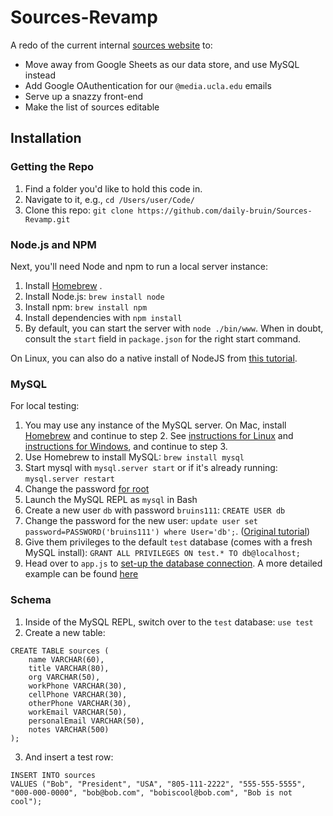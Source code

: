 # Sources-Revamp

A redo of the current internal [sources website](sources.dailybruin.com) to:

- Move away from Google Sheets as our data store, and use MySQL instead
- Add Google OAuthentication for our `@media.ucla.edu` emails
- Serve up a snazzy front-end
- Make the list of sources editable

## Installation 

### Getting the Repo

1. Find a folder you'd like to hold this code in.
2. Navigate to it, e.g., `cd /Users/user/Code/`
3. Clone this repo: `git clone https://github.com/daily-bruin/Sources-Revamp.git`


### Node.js and NPM

Next, you'll need Node and npm to run a local server instance: 

1. Install [Homebrew](http://brew.sh)   .
2. Install Node.js: `brew install node`
3. Install npm: `brew install npm`
4. Install dependencies with `npm install`
5. By default, you can start the server with `node ./bin/www`. When in doubt, consult the `start` field in `package.json` for the right start command.

On Linux, you can also do a native install of NodeJS from [this tutorial]('http://www.hostingadvice.com/how-to/install-nodejs-ubuntu-14-04/'). 

### MySQL 

For local testing: 

1. You may use any instance of the MySQL server. On Mac, install [Homebrew](http://brew.sh) and continue to step 2. See [instructions for Linux](https://www.linode.com/docs/databases/mysql/how-to-install-mysql-on-ubuntu-14-04) and [instructions for Windows](http://corlewsolutions.com/articles/article-21-how-to-install-mysql-server-5-6-on-windows-7-development-machine), and continue to step 3.
2. Use Homebrew to install MySQL: `brew install mysql`
3. Start mysql with `mysql.server start` or if it's already running:
   `mysql.server restart`
3. Change the password [for root](http://www.cyberciti.biz/faq/mysql-change-root-password/)
4. Launch the MySQL REPL as `mysql` in Bash
5. Create a new user `db` with password `bruins111`: `CREATE USER db`
6. Change the password for the new user: `update user set password=PASSWORD('bruins111') where User='db';`. ([Original tutorial](http://www.liquidweb.com/kb/change-a-password-for-mysql-on-linux-via-command-line/))
7. Give them privileges to the default `test` database (comes with a fresh
   MySQL install): `GRANT ALL PRIVILEGES ON test.* TO db@localhost;`
8. Head over to `app.js` to [set-up the database connection](http://expressjs.com/guide/database-integration.html#mysql). A more detailed example can be found [here](https://gist.github.com/clarle/3180770)

### Schema 

1. Inside of the MySQL REPL, switch over to the `test` database: `use test`
2. Create a new table: 

```
CREATE TABLE sources (
    name VARCHAR(60),
    title VARCHAR(80),
    org VARCHAR(50),
    workPhone VARCHAR(30),
    cellPhone VARCHAR(30),
    otherPhone VARCHAR(30),
    workEmail VARCHAR(50),
    personalEmail VARCHAR(50),
    notes VARCHAR(500)
);
```
3. And insert a test row: 

``` 
INSERT INTO sources
VALUES ("Bob", "President", "USA", "805-111-2222", "555-555-5555", "000-000-0000", "bob@bob.com", "bobiscool@bob.com", "Bob is not cool");
```








